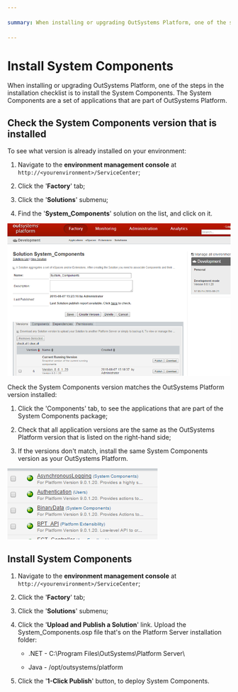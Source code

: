 ```yaml
---

summary: When installing or upgrading OutSystems Platform, one of the steps in the installation checklist is to install the System Components. Learn how to do it.

---
```


# Install System Components

When installing or upgrading OutSystems Platform, one of the steps in the installation checklist is to install the System Components. The System Components are a set of applications that are part of OutSystems Platform.

## Check the System Components version that is installed

To see what version is already installed on your environment:

1. Navigate to the **environment management console** at `http://<yourenvironment>/ServiceCenter`;

2. Click the '**Factory**' tab;

3. Click the '**Solutions**' submenu;

4. Find the '**System_Components**' solution on the list, and click on it.

![](images/install-system-components_0.png)

Check the System Components version matches the OutSystems Platform version installed:

1. Click the 'Components' tab, to see the applications that are part of the System Components package;

2. Check that all application versions are the same as the OutSystems Platform version that is listed on the right-hand side;

3. If the versions don't match, install the same System Components version as your OutSystems Platform.

![](images/install-system-components_1.png)

## Install System Components

1. Navigate to the **environment management console** at `http://<yourenvironment>/ServiceCenter`;

2. Click the '**Factory**' tab;

3. Click the '**Solutions**' submenu;

4. Click the '**Upload and Publish a Solution**' link. Upload the System_Components.osp file that's on the Platform Server installation folder:

    * .NET - C:\Program Files\OutSystems\Platform Server\

    * Java - /opt/outsystems/platform

5. Click the '**1-Click Publish**' button, to deploy System Components.

